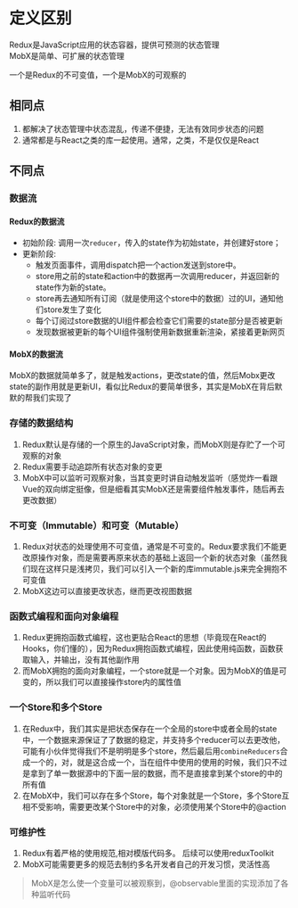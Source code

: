 # 定义区别

Redux是JavaScript应用的状态容器，提供可预测的状态管理  
MobX是简单、可扩展的状态管理  

一个是Redux的不可变值，一个是MobX的可观察的

## 相同点

1. 都解决了状态管理中状态混乱，传递不便捷，无法有效同步状态的问题
2. 通常都是与React之类的库一起使用。通常，之类，不是仅仅是React

## 不同点

### 数据流

#### Redux的数据流

- 初始阶段: 调用一次`reducer`，传入的state作为初始state，并创建好store；
- 更新阶段:
  - 触发页面事件，调用dispatch把一个action发送到store中。
  - store用之前的state和action中的数据再一次调用reducer，并返回新的state作为新的state。
  - store再去通知所有订阅（就是使用这个store中的数据）过的UI，通知他们store发生了变化
  - 每个订阅过store数据的UI组件都会检查它们需要的state部分是否被更新
  - 发现数据被更新的每个UI组件强制使用新数据重新渲染，紧接着更新网页

#### MobX的数据流

MobX的数据就简单多了，就是触发actions，更改state的值，然后Mobx更改state的副作用就是更新UI，看似比Redux的要简单很多，其实是MobX在背后默默的帮我们实现了

### 存储的数据结构

1. Redux默认是存储的一个原生的JavaScript对象，而MobX则是存贮了一个可观察的对象
2. Redux需要手动追踪所有状态对象的变更
3. MobX中可以监听可观察对象，当其变更时讲自动触发监听（感觉炸一看跟Vue的双向绑定挺像，但是细看其实MobX还是需要组件触发事件，随后再去更改数据）

### 不可变（Immutable）和可变（Mutable）

1. Redux对状态的处理使用不可变值，通常是不可变的。Redux要求我们不能更改原操作对象，而是需要再原来状态的基础上返回一个新的状态对象（虽然我们现在这样只是浅拷贝，我们可以引入一个新的库immutable.js来完全拥抱不可变值
2. MobX这边可以直接更改状态，继而更改视图数据

### 函数式编程和面向对象编程

1. Redux更拥抱函数式编程，这也更贴合React的思想（毕竟现在React的Hooks，你们懂的），因为Redux拥抱函数式编程，因此使用纯函数，函数获取输入，并输出，没有其他副作用
2. 而MobX拥抱的面向对象编程，一个store就是一个对象。因为MobX的值是可变的，所以我们可以直接操作store内的属性值

### 一个Store和多个Store

1. 在Redux中，我们其实是把状态保存在一个全局的store中或者全局的state中，一个数据来源保证了了数据的稳定，并支持多个reducer可以去更改他，可能有小伙伴觉得我们不是明明是多个store，然后最后用`combineReducers`合成一个的，对，就是这合成一个，当在组件中使用的使用的时候，我们只不过是拿到了单一数据源中的下面一层的数据，而不是直接拿到某个store的中的所有值
2. 在MobX中，我们可以存在多个Store，每个对象就是一个Store，多个Store互相不受影响，需要更改某个Store中的对象，必须使用某个Store中的@action

### 可维护性

1. Redux有着严格的使用规范,相对模版代码多。 后续可以使用reduxToolkit
2. MobX可能需要更多的规范去制约多名开发者自己的开发习惯，灵活性高

> MobX是怎么使一个变量可以被观察到，@observable里面的实现添加了各种监听代码
